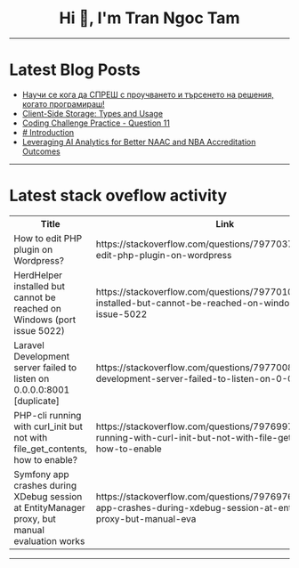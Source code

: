<h1 align="center">Hi 👋, I'm Tran Ngoc Tam</h1>

---

# Latest Blog Posts 
<!-- BLOG-POST-LIST:START -->
- [Научи се кога да СПРЕШ с проучването и търсенето на решения, когато програмираш!](https://dev.to/dvt32/nauchi-sie-kogha-da-spriesh-s-prouchvanieto-i-trsienieto-na-rieshieniia-koghato-proghramirash-3gk5)
- [Client-Side Storage: Types and Usage](https://dev.to/the_realteckyguy/client-side-storage-types-and-usage-10c1)
- [Coding Challenge Practice - Question 11](https://dev.to/tomivan/coding-challenge-practice-question-11-gfl)
- [# Introduction](https://dev.to/maria_adde_3cdb7ecaeb3d56/-introduction-45d3)
- [Leveraging AI Analytics for Better NAAC and NBA Accreditation Outcomes](https://dev.to/manasi_ab1bbf439689947947/leveraging-ai-analytics-for-better-naac-and-nba-accreditation-outcomes-24bj)
<!-- BLOG-POST-LIST:END -->

---

# Latest stack oveflow activity
<table>
  <tr><th>Title</th><th>Link</th></tr>
  <!-- STACKOVERFLOW:START --><tr><td>How to edit PHP plugin on Wordpress?</td><td>https://stackoverflow.com/questions/79770378/how-to-edit-php-plugin-on-wordpress</td></tr><tr><td>HerdHelper installed but cannot be reached on Windows &lpar;port issue 5022&rpar;</td><td>https://stackoverflow.com/questions/79770100/herdhelper-installed-but-cannot-be-reached-on-windows-port-issue-5022</td></tr><tr><td>Laravel Development server failed to listen on 0.0.0.0:8001 [duplicate]</td><td>https://stackoverflow.com/questions/79770081/laravel-development-server-failed-to-listen-on-0-0-0-08001</td></tr><tr><td>PHP-cli running with curl_init but not with file_get_contents, how to enable?</td><td>https://stackoverflow.com/questions/79769978/php-cli-running-with-curl-init-but-not-with-file-get-contents-how-to-enable</td></tr><tr><td>Symfony app crashes during XDebug session at EntityManager proxy, but manual evaluation works</td><td>https://stackoverflow.com/questions/79769765/symfony-app-crashes-during-xdebug-session-at-entitymanager-proxy-but-manual-eva</td></tr><!-- STACKOVERFLOW:END -->
</table>

---


